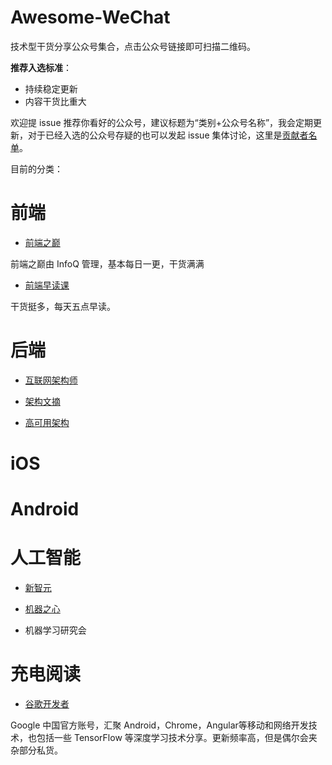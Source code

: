 # Awesome-WeChat

技术型干货分享公众号集合，点击公众号链接即可扫描二维码。

**推荐入选标准**：

* 持续稳定更新
* 内容干货比重大

欢迎提 issue 推荐你看好的公众号，建议标题为“类别+公众号名称”，我会定期更新，对于已经入选的公众号存疑的也可以发起 issue 集体讨论，这里是[贡献者名单](https://github.com/LJ147/Awesome-WeChat/blob/master/contribution.md)。

目前的分类：

# 前端

* [前端之巅](http://upload-images.jianshu.io/upload_images/2208282-053904ddb4fb1a70.jpg?imageMogr2/auto-orient/strip%7CimageView2/2/w/1240)

前端之巅由 InfoQ 管理，基本每日一更，干货满满

* [前端早读课](http://open.weixin.qq.com/qr/code/?username=FeZaoDuKe)

干货挺多，每天五点早读。

# 后端

* [互联网架构师](http://open.weixin.qq.com/qr/code/?username=app-jiagou)

* [架构文摘](http://open.weixin.qq.com/qr/code/?username=ArchDigest)
* [高可用架构](http://open.weixin.qq.com/qr/code/?username=ArchNotes)



# iOS

# Android



# 人工智能

* [新智元 ]( http://upload-images.jianshu.io/upload_images/2208282-983174b9ec84c01e.jpg?imageMogr2/auto-orient/strip%7CimageView2/2/w/1240)

* [机器之心]( http://upload-images.jianshu.io/upload_images/2208282-c2e6874ddfb003c9.jpg?imageMogr2/auto-orient/strip%7CimageView2/2/w/1240)
* 机器学习研究会

# 充电阅读

* [谷歌开发者](http://upload-images.jianshu.io/upload_images/2208282-cb241d15f1657006.GIF?imageMogr2/auto-orient/strip)

Google 中国官方账号，汇聚 Android，Chrome，Angular等移动和网络开发技术，也包括一些 TensorFlow 等深度学习技术分享。更新频率高，但是偶尔会夹杂部分私货。

